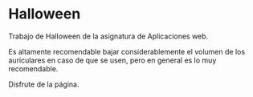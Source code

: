 # Halloween
Trabajo de Halloween de la asignatura de Aplicaciones web.

Es altamente recomendable bajar considerablemente el volumen de los auriculares en caso de que se usen, pero en general es lo muy recomendable.

Disfrute de la página. 
